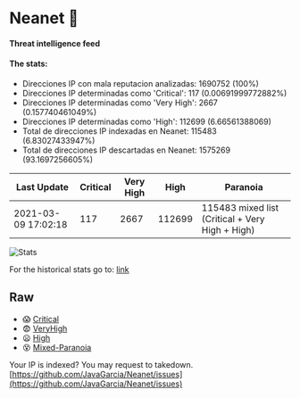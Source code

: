 # Neanet :hocho:
#### Threat intelligence feed
#### The stats:

- Direcciones IP con mala reputacion analizadas: 1690752 (100%)
- Direcciones IP determinadas como 'Critical':  117 (0.00691999772882%)
- Direcciones IP determinadas como 'Very High':  2667 (0.157740461049%)
- Direcciones IP determinadas como 'High':  112699 (6.66561388069)
- Total de direcciones IP indexadas en Neanet:  115483 (6.83027433947%)
- Total de direcciones IP descartadas en Neanet:  1575269 (93.1697256605%)

| Last Update | Critical | Very High | High | Paranoia |
| --- | --- | --- | --- | --- |
| 2021-03-09 17:02:18 | 117 | 2667 | 112699 | 115483 mixed list (Critical + Very High + High)|

![Stats](https://docs.google.com/spreadsheets/d/e/2PACX-1vSnaNMIXVabIpDJjufMlzH7poXnshF3mgd8Is1g9ytUEzVsP5my4Trn8f-xkoLLQ38xpL3HtmUexLo6/pubchart?oid=501124687&format=image)

For the historical stats go to: [link](/stats.csv)
## Raw
- :scream: [Critical](https://raw.githubusercontent.com/JavaGarcia/Neanet/master/blacklists/neanet_critical.txt)
- :fearful: [VeryHigh](https://raw.githubusercontent.com/JavaGarcia/Neanet/master/blacklists/neanet_veryHigh.txtt)
- :frowning: [High](https://raw.githubusercontent.com/JavaGarcia/Neanet/master/blacklists/neanet_high.txt)
- :dizzy_face: [Mixed-Paranoia](https://raw.githubusercontent.com/JavaGarcia/Neanet/master/blacklists/neanet_all.txt)


Your IP is indexed? You may request to takedown. [https://github.com/JavaGarcia/Neanet/issues](https://github.com/JavaGarcia/Neanet/issues)






































































































































































































































































































































































































































































































































































































































































































































































































































































































































































































































































































































































































































































































































































































































































































































































































































































































































































































































































































































































































































































































































































































































































































































































































































































































































































































































































































































































































































































































































































































































































































































































































































































































































































































































































































































































































































































































































































































































































































































































































































































































































































































































































































































































































































































































































































































































































































































































































































































































































